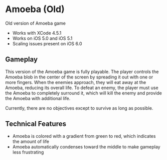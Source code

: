 Amoeba (Old)
============

Old version of Amoeba game

* Works with XCode 4.5.1
* Works on iOS 5.0 and iOS 5.1
* Scaling issues present on iOS 6.0

Gameplay
-------------

This version of the Amoeba game is fully playable. The player controls the Amoeba blob 
in the center of the screen by spreading it out with one or more fingers. When the enemies 
approach, they will eat away at the Amoeba, reducing its overall life. To defeat an 
enemy, the player must use the Amoeba to completely surround it, which will kill the 
enemy and provide the Amoeba with additional life.

Currently, there are no objectives except to survive as long as possible.

Technical Features
------------------

* Amoeba is colored with a gradient from green to red, which indicates the amount of life
* Amoeba automatically condenses toward the middle to make gameplay less frustrating
